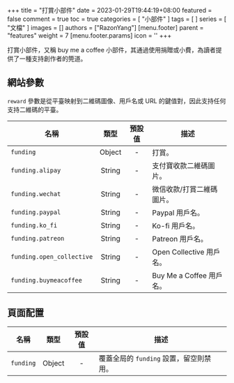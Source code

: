 +++
title = "打賞小部件"
date = 2023-01-29T19:44:19+08:00
featured = false
comment = true
toc = true
categories = [
  "小部件"
]
tags = [
]
series = [
  "文檔"
]
images = []
authors = ["RazonYang"]
[menu.footer]
  parent = "features"
  weight = 7
  [menu.footer.params]
    icon = '<i class="fas fa-fw fa-coffee"></i>'
+++

打賞小部件，又稱 buy me a coffee 小部件，其通過使用捐贈或小費，為讀者提供了一種支持創作者的筦道。

<!--more-->

## 網站參數

`reward` 參數是從平臺映射到二維碼圖像、用戶名或 URL 的鍵值對，因此支持任何支持二維碼的平臺。

| 名稱 | 類型 | 預設值 | 描述
|---|:-:|:-:|---
| `funding` | Object | - | 打賞。
| `funding.alipay` | String | - | 支付寶收款二維碼圖片。
| `funding.wechat` | String | - | 微信收款/打賞二維碼圖片。
| `funding.paypal` | String | - | Paypal 用戶名。
| `funding.ko_fi`  | String | - | Ko-fi 用戶名。
| `funding.patreon` | String | - | Patreon 用戶名。
| `funding.open_collective` | String | - | Open Collective 用戶名。
| `funding.buymeacoffee` | String | - | Buy Me a Coffee 用戶名。

## 頁面配置

| 名稱 | 類型 | 預設值 | 描述
|---|:-:|:-:|---
| `funding` | Object | - | 覆蓋全局的 `funding` 設置，留空則禁用。
